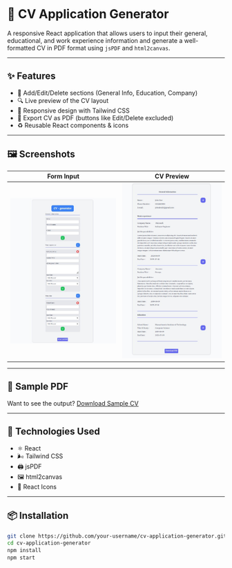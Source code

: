 # 📄 CV Application Generator

A responsive React application that allows users to input their general, educational, and work experience information and generate a well-formatted CV in PDF format using `jsPDF` and `html2canvas`.

---

## ✨ Features

- 📝 Add/Edit/Delete sections (General Info, Education, Company)
- 🔍 Live preview of the CV layout
- 🎨 Responsive design with Tailwind CSS
- 📄 Export CV as PDF (buttons like Edit/Delete excluded)
- ♻️ Reusable React components & icons

---

## 🖼️ Screenshots

| Form Input | CV Preview |
|------------|-------------|
| ![Form Input](./assets/form-preview.jpg) | ![CV Preview](./assets/cv-preview.jpg)

---

## 📎 Sample PDF

Want to see the output? [Download Sample CV](./assets/John_Doe_cvpdf)

---

## 🚀 Technologies Used

- ⚛️ React
- 🌬️ Tailwind CSS
- 🖨️ jsPDF
- 🖼️ html2canvas
- 🎯 React Icons

---

## 📦 Installation

```bash
git clone https://github.com/your-username/cv-application-generator.git
cd cv-application-generator
npm install
npm start
